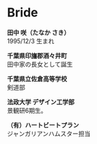 # Bride

**田中 咲（たなか さき）**  
1995/12/3 生まれ

**千葉県印旛郡酒々井町**  
田中家の長女として誕生

**千葉県立佐倉高等学校**  
剣道部

**法政大学 デザイン工学部**  
景観研6期生。

**（有）ハートビートプラン**  
ジャンガリアンハムスター担当
